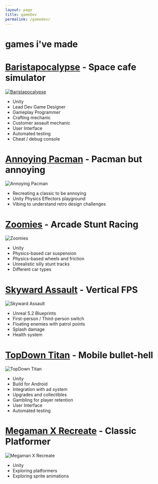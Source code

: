 ```yaml
---
layout: page
title: gameDev
permalink: /gamedev/
---
```


# games i've made
# [Baristapocalypse](http://baristapocalypse.com) - Space cafe simulator
[![Baristapocalypse](../images/Baristapocalypse.gif)](http://baristapocalypse.com)
- Unity
- Lead Dev Game Designer
- Gameplay Programmer
- Crafting mechanic
- Customer assault mechanic
- User Interface
- Automated testing
- Cheat / debug console

# [Annoying Pacman](http://github.com/mikestiers/pac-effectors) - Pacman but annoying
![Annoying Pacman](../images/Annoying_Pacman.gif)
- Recreating a classic to be annoying
- Unity Physics Effectors playground
- Vibing to understand retro design challenges

# [Zoomies](http://github.com/mikestiers/zoomies) - Arcade Stunt Racing
![Zoomies](../images/Zoomies.gif)
- Unity
- Physics-based car suspension
- Physics-based wheels and friction
- Unrealistic silly stunt tracks
- Different car types

# [Skyward Assault](http://github.com/mikestiers/SkywardAssault) - Vertical FPS
![Skyward Assault](../images/Skyward_Assault.gif)
- Unreal 5.2 Blueprints
- First-person / Third-person switch
- Floating enemies with patrol points
- Splash damage
- Health system

# [TopDown Titan](http://github.com/mikestiers/TopDownTitan) - Mobile bullet-hell
![TopDown Titan](../images/TopDown_Titan.gif)
- Unity
- Build for Android
- Integration with ad system
- Upgrades and collectibles
- Gambling for player retention
- User Interface
- Automated testing

# [Megaman X Recreate](http://github.com/mikestiers/spacemanx) - Classic Platformer
![Megaman X Recreate](../images/Megaman_X_Recreation.gif)
- Unity
- Exploring platformers
- Exploring sprite animations
